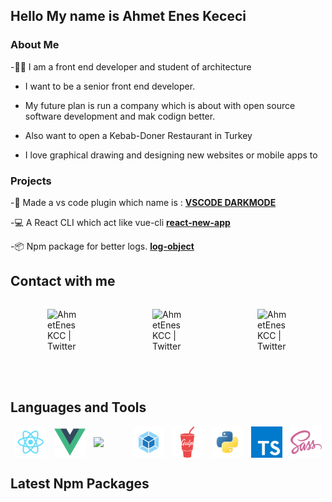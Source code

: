 ## **Hello** My name is Ahmet Enes Kececi

### About Me

-👨‍💻 I am a front end developer and student of architecture

- I want to be a senior front end developer.

- My future plan is run a company which is about with open source software development and mak codign better.

- Also want to open a Kebab-Doner Restaurant in Turkey

- I love graphical drawing and designing new websites or mobile apps to

### Projects

-🔌 Made a vs code plugin which name is : [**VSCODE DARKMODE**](https://marketplace.visualstudio.com/items?itemName=granddaleTech.theme)

-💻 A React CLI which act like vue-cli [**react-new-app**](https://www.npmjs.com/package/react-new-app)

-📦 Npm package for better logs. [**log-object**](https://www.npmjs.com/package/log-object)

## Contact with me

<div style="width: 100%; display:flex;justify-content: space-around">

[<img align="left" width="50px" alt="AhmetEnesKCC | Twitter" src="https://cdn.jsdelivr.net/npm/simple-icons@v3/icons/twitter.svg"/>][twitter]

[<img align="left" width="50px" alt="AhmetEnesKCC | Twitter" src="https://cdn.jsdelivr.net/npm/simple-icons@v3/icons/gmail.svg"/>][gmail]

[<img align="left" width="50px" alt="AhmetEnesKCC | Twitter" src="https://cdn.jsdelivr.net/npm/simple-icons@v3/icons/linkedin.svg"/>][linkedin]

</div>

<br />
<br />

## Languages and Tools

<div style="width : 100%;
        align-items : center;
        display : flex;
        justify-content : space-around;
        flex-direction : row;
        flex-wrap : wrap">

<img width="50px" src="https://raw.githubusercontent.com/github/explore/80688e429a7d4ef2fca1e82350fe8e3517d3494d/topics/react/react.png" alt="react"/>

<img width="50px" src="https://raw.githubusercontent.com/github/explore/80688e429a7d4ef2fca1e82350fe8e3517d3494d/topics/vue/vue.png" alt="react"/>

<img width="50px" src="https://cdn.jsdelivr.net/npm/simple-icons@v3/icons/svelte.svg"/>

<img width="50px" src="https://raw.githubusercontent.com/github/explore/80688e429a7d4ef2fca1e82350fe8e3517d3494d/topics/webpack/webpack.png"/>

<img  width="50px" src="https://raw.githubusercontent.com/github/explore/80688e429a7d4ef2fca1e82350fe8e3517d3494d/topics/gulp/gulp.png"/>

<img width="50px" src="https://raw.githubusercontent.com/github/explore/80688e429a7d4ef2fca1e82350fe8e3517d3494d/topics/python/python.png"/>

<img width="50px" src="https://raw.githubusercontent.com/github/explore/80688e429a7d4ef2fca1e82350fe8e3517d3494d/topics/typescript/typescript.png"/>

<img width="50px" src="https://raw.githubusercontent.com/github/explore/80688e429a7d4ef2fca1e82350fe8e3517d3494d/topics/sass/sass.png"/>

</div>

## Latest Npm Packages

<!-- NPM_PACKAGE:START -->
<!-- NPM_PACKAGE:END -->

[twitter]: https://twitter.com/kccenes
[gmail]: mailto:ahmetkcc2001@gmail.com
[linkedin]: https://www.linkedin.com/in/ahmet-enes-kececi-8b02821b6/
[react]: https://raw.githubusercontent.com/github/explore/80688e429a7d4ef2fca1e82350fe8e3517d3494d/topics/react/react.png
[vue]: https://raw.githubusercontent.com/github/explore/80688e429a7d4ef2fca1e82350fe8e3517d3494d/topics/vue/vue.png
[svelte]: https://cdn.jsdelivr.net/npm/simple-icons@v3/icons/svelte.svg
[webpack]: https://raw.githubusercontent.com/github/explore/80688e429a7d4ef2fca1e82350fe8e3517d3494d/topics/webpack/webpack.png
[gulp]: https://raw.githubusercontent.com/github/explore/80688e429a7d4ef2fca1e82350fe8e3517d3494d/topics/gulp/gulp.png
[python]: https://raw.githubusercontent.com/github/explore/80688e429a7d4ef2fca1e82350fe8e3517d3494d/topics/python/python.png
[typescript]: https://raw.githubusercontent.com/github/explore/80688e429a7d4ef2fca1e82350fe8e3517d3494d/topics/typescript/typescript.png
[sass]: https://raw.githubusercontent.com/github/explore/80688e429a7d4ef2fca1e82350fe8e3517d3494d/topics/sass/sass.png
